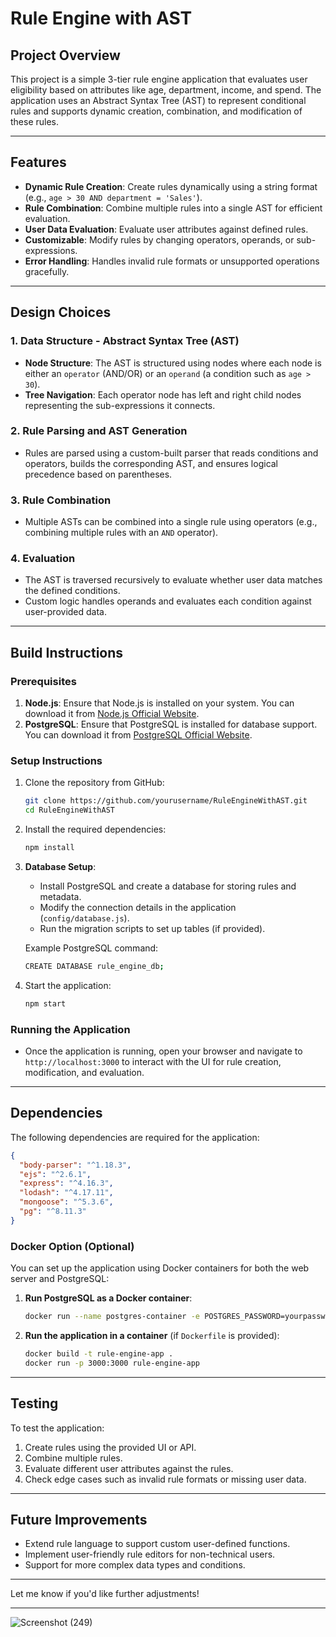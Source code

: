 
# Rule Engine with AST

## Project Overview

This project is a simple 3-tier rule engine application that evaluates user eligibility based on attributes like age, department, income, and spend. The application uses an Abstract Syntax Tree (AST) to represent conditional rules and supports dynamic creation, combination, and modification of these rules.

---

## Features

- **Dynamic Rule Creation**: Create rules dynamically using a string format (e.g., `age > 30 AND department = 'Sales'`).
- **Rule Combination**: Combine multiple rules into a single AST for efficient evaluation.
- **User Data Evaluation**: Evaluate user attributes against defined rules.
- **Customizable**: Modify rules by changing operators, operands, or sub-expressions.
- **Error Handling**: Handles invalid rule formats or unsupported operations gracefully.

---

## Design Choices

### 1. **Data Structure - Abstract Syntax Tree (AST)**

- **Node Structure**: The AST is structured using nodes where each node is either an `operator` (AND/OR) or an `operand` (a condition such as `age > 30`).
- **Tree Navigation**: Each operator node has left and right child nodes representing the sub-expressions it connects.

### 2. **Rule Parsing and AST Generation**

- Rules are parsed using a custom-built parser that reads conditions and operators, builds the corresponding AST, and ensures logical precedence based on parentheses.

### 3. **Rule Combination**

- Multiple ASTs can be combined into a single rule using operators (e.g., combining multiple rules with an `AND` operator).

### 4. **Evaluation**

- The AST is traversed recursively to evaluate whether user data matches the defined conditions.
- Custom logic handles operands and evaluates each condition against user-provided data.

---

## Build Instructions

### Prerequisites

1. **Node.js**: Ensure that Node.js is installed on your system. You can download it from [Node.js Official Website](https://nodejs.org/).
2. **PostgreSQL**: Ensure that PostgreSQL is installed for database support. You can download it from [PostgreSQL Official Website](https://www.postgresql.org/download/).

### Setup Instructions

1. Clone the repository from GitHub:
   ```bash
   git clone https://github.com/yourusername/RuleEngineWithAST.git
   cd RuleEngineWithAST
   ```

2. Install the required dependencies:
   ```bash
   npm install
   ```

3. **Database Setup**:
   - Install PostgreSQL and create a database for storing rules and metadata.
   - Modify the connection details in the application (`config/database.js`).
   - Run the migration scripts to set up tables (if provided).
   
   Example PostgreSQL command:
   ```bash
   CREATE DATABASE rule_engine_db;
   ```

4. Start the application:
   ```bash
   npm start
   ```

### Running the Application

- Once the application is running, open your browser and navigate to `http://localhost:3000` to interact with the UI for rule creation, modification, and evaluation.

---

## Dependencies

The following dependencies are required for the application:

```json
{
  "body-parser": "^1.18.3",
  "ejs": "^2.6.1",
  "express": "^4.16.3",
  "lodash": "^4.17.11",
  "mongoose": "^5.3.6",
  "pg": "^8.11.3"
}
```

### Docker Option (Optional)

You can set up the application using Docker containers for both the web server and PostgreSQL:

1. **Run PostgreSQL as a Docker container**:
   ```bash
   docker run --name postgres-container -e POSTGRES_PASSWORD=yourpassword -d postgres
   ```

2. **Run the application in a container** (if `Dockerfile` is provided):
   ```bash
   docker build -t rule-engine-app .
   docker run -p 3000:3000 rule-engine-app
   ```

---

## Testing

To test the application:

1. Create rules using the provided UI or API.
2. Combine multiple rules.
3. Evaluate different user attributes against the rules.
4. Check edge cases such as invalid rule formats or missing user data.

---

## Future Improvements

- Extend rule language to support custom user-defined functions.
- Implement user-friendly rule editors for non-technical users.
- Support for more complex data types and conditions.

---

Let me know if you'd like further adjustments!

---
![Screenshot (249)](https://github.com/user-attachments/assets/de5ec963-d6c5-4830-a49a-2d196e1e779c)

